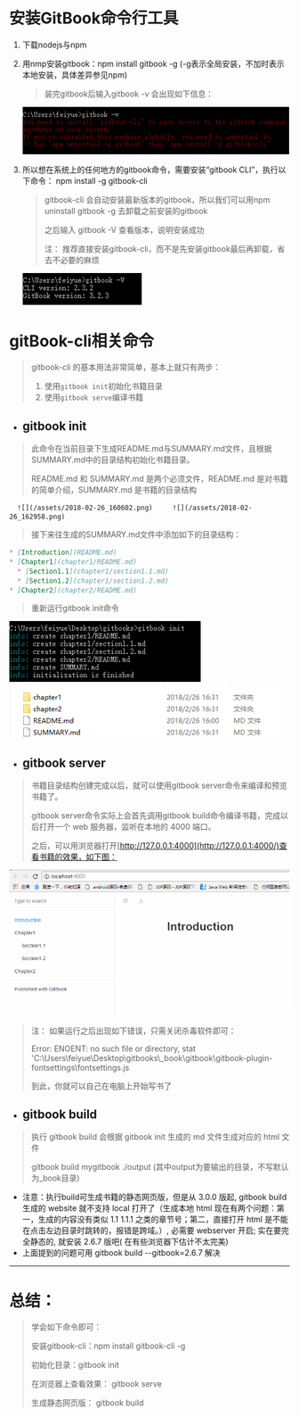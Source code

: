 # 安装GitBook命令行工具

1. 下载nodejs与npm
2. 用nmp安装gitbook：npm install gitbook -g \(-g表示全局安装，不加时表示本地安装，具体差异参见npm\)

   > 装完gitbook后输入gitbook -v 会出现如下信息：

   ![](/assets/2018-02-26_150102.png)

3. 所以想在系统上的任何地方的gitbook命令，需要安装“gitbook CLI”，执行以下命令： npm install -g gitbook-cli

   > gitbook-cli 会自动安装最新版本的gitbook，所以我们可以用npm uninstall gitbook -g 去卸载之前安装的gitbook
   >
   > 之后输入 gitbook -V 查看版本，说明安装成功
   >
   > 注： 推荐直接安装gitbook-cli，而不是先安装gitbook最后再卸载，省去不必要的麻烦

   ![](/assets/2018-02-26_155146.png)

# gitBook-cli相关命令

> gitbook-cli 的基本用法非常简单，基本上就只有两步：
>
> 1. 使用`gitbook init`初始化书籍目录
> 2. 使用`gitbook serve`编译书籍

* ## gitbook init

> 此命令在当前目录下生成README.md与SUMMARY.md文件，且根据SUMMARY.md中的目录结构初始化书籍目录。
>
> README.md 和 SUMMARY.md 是两个必须文件，README.md 是对书籍的简单介绍，SUMMARY.md 是书籍的目录结构

```
  ![](/assets/2018-02-26_160602.png)     ![](/assets/2018-02-26_162958.png)
```

> 接下来往生成的SUMMARY.md文件中添加如下的目录结构：

```markdown
* [Introduction](README.md)
* [Chapter1](chapter1/README.md)
  * [Section1.1](chapter1/section1.1.md)
  * [Section1.2](chapter1/section1.2.md)
* [Chapter2](chapter2/README.md)
```

> 重新运行gitbook init命令

![](/assets/2018-02-26_163356.png) ![](/assets/2018-02-26_163337.png)

* ## gitbook server

> 书籍目录结构创建完成以后，就可以使用gitbook server命令来编译和预览书籍了。
>
> gitbook server命令实际上会首先调用gitbook build命令编译书籍，完成以后打开一个 web 服务器，监听在本地的 4000 端口。
>
> 之后，可以用浏览器打开[http://127.0.0.1:4000](http://127.0.0.1:4000/)查看书籍的效果，如下图：

![](/assets/2018-02-26_165413.png)

> 注： 如果运行之后出现如下错误，只需关闭杀毒软件即可：
>
> Error: ENOENT: no such file or directory, stat 'C:\Users\feiyue\Desktop\gitbooks\\_book\gitbook\gitbook-plugin-fontsettings\fontsettings.js
>
> 到此，你就可以自己在电脑上开始写书了

* ## gitbook build

> 执行 gitbook build 会根据 gitbook init 生成的 md 文件生成对应的 html 文件
>
> gitbook build mygitbook ./output  \(其中output为要输出的目录，不写默认为\_book目录\)

* 注意：执行build可生成书籍的静态网页版，但是从 3.0.0 版起, gitbook build 生成的 website 就不支持 local 打开了（生成本地 html 现在有两个问题：第一，生成的内容没有类似 1.1 1.1.1 之类的章节号；第二，直接打开 html 是不能在点击左边目录时跳转的，报错是跨域。）, 必需要 webserver 开启; 
  实在要完全静态的, 就安装 2.6.7 版吧\( 在有些浏览器下估计不太完美\)
* 上面提到的问题可用 gitbook build --gitbook=2.6.7 解决

---

# 总结：

> 学会如下命令即可：
>
> 安装gitbook-cli：npm install gitbook-cli -g
>
> 初始化目录：gitbook init
>
> 在浏览器上查看效果： gitbook serve
>
> 生成静态网页版： gitbook build



